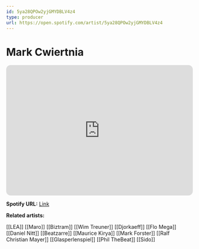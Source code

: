 ```yaml
---
id: 5ya28QPOw2yjGMYDBLV4z4
type: producer
url: https://open.spotify.com/artist/5ya28QPOw2yjGMYDBLV4z4
---
```

# Mark Cwiertnia

<iframe style="border-radius:12px" src="https://open.spotify.com/embed/artist/5ya28QPOw2yjGMYDBLV4z4" width="100%" height="352" frameBorder="0" allowfullscreen="" allow="autoplay; clipboard-write; encrypted-media; fullscreen; picture-in-picture" loading="lazy"></iframe>

**Spotify URL:** [Link](https://open.spotify.com/artist/5ya28QPOw2yjGMYDBLV4z4)

**Related artists:**

[[LEA]]
[[Maro]]
[[Biztram]]
[[Wim Treuner]]
[[Djorkaeff]]
[[Flo Mega]]
[[Daniel Nitt]]
[[Beatzarre]]
[[Maurice Kirya]]
[[Mark Forster]]
[[Ralf Christian Mayer]]
[[Glasperlenspiel]]
[[Phil TheBeat]]
[[Sido]]
